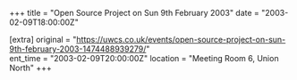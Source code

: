 +++
title = "Open Source Project on Sun 9th February 2003"
date = "2003-02-09T18:00:00Z"

[extra]
original = "https://uwcs.co.uk/events/open-source-project-on-sun-9th-february-2003-1474488939279/"    
ent_time = "2003-02-09T20:00:00Z"
location = "Meeting Room 6, Union North"
+++



